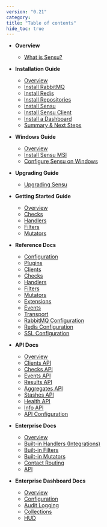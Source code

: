 ```yaml
---
version: "0.21"
category:
title: "Table of contents"
hide_toc: true
---
```


* **Overview**
  * [What is Sensu?](overview)

* **Installation Guide**
  * [Overview](installation-overview)
  * [Install RabbitMQ](install-rabbitmq)
  * [Install Redis](install-redis)
  * [Install Repositories](install-repositories)
  * [Install Sensu](install-sensu)
  * [Install Sensu Client](install-sensu-client)
  * [Install a Dashboard](install-a-dashboard)
  * [Summary & Next Steps](installation-summary)

* **Windows Guide**
  * [Overview](windows-overview)
  * [Install Sensu MSI](windows-msi-install)
  * [Configure Sensu on Windows](windows-service-configuration)

* **Upgrading Guide**
  * [Upgrading Sensu](upgrading)

* **Getting Started Guide**
  * [Overview](getting-started)
  * [Checks](getting-started-with-checks)
  * [Handlers](getting-started-with-handlers)
  * [Filters](getting-started-with-filters)
  * [Mutators](getting-started-with-mutators)

* **Reference Docs**
  * [Configuration](configuration)
  * [Plugins](plugins)
  * [Clients](clients)
  * [Checks](checks)
  * [Handlers](handlers)
  * [Filters](filters)
  * [Mutators](mutators)
  * [Extensions](extensions)
  * [Events](events)
  * [Transport](transport)
  * [RabbitMQ Configuration](rabbitmq)
  * [Redis Configuration](redis)
  * [SSL Configuration](ssl)

* **API Docs**
  * [Overview](api-overview)
  * [Clients API](api-clients)
  * [Checks API](api-checks)
  * [Events API](api-events)
  * [Results API](api-results)
  * [Aggregates API](api-aggregates)
  * [Stashes API](api-stashes)
  * [Health API](api-health)
  * [Info API](api-info)
  * [API Configuration](api-configuration)

* **Enterprise Docs**
  * [Overview](enterprise-overview)
  * [Built-in Handlers (Integrations)](enterprise-built-in-handlers)
  * [Built-in Filters](enterprise-built-in-filters)
  * [Built-in Mutators](enterprise-built-in-mutators)
  * [Contact Routing](enterprise-contact-routing)
  * [API](enterprise-api)

* **Enterprise Dashboard Docs**
  * [Overview](enterprise-dashboard-overview)
  * [Configuration](enterprise-dashboard-configuration)
  * [Audit Logging](enterprise-dashboard-audit-logging)
  * [Collections](enterprise-dashboard-collections)
  * [HUD](enterprise-dashboard-hud)
